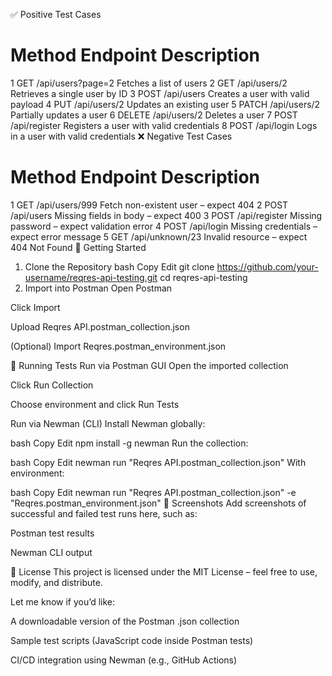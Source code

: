 ✅ Positive Test Cases

#	Method	Endpoint	Description
1	GET	/api/users?page=2	Fetches a list of users
2	GET	/api/users/2	Retrieves a single user by ID
3	POST	/api/users	Creates a user with valid payload
4	PUT	/api/users/2	Updates an existing user
5	PATCH	/api/users/2	Partially updates a user
6	DELETE	/api/users/2	Deletes a user
7	POST	/api/register	Registers a user with valid credentials
8	POST	/api/login	Logs in a user with valid credentials
❌ Negative Test Cases

#	Method	Endpoint	Description
1	GET	/api/users/999	Fetch non-existent user – expect 404
2	POST	/api/users	Missing fields in body – expect 400
3	POST	/api/register	Missing password – expect validation error
4	POST	/api/login	Missing credentials – expect error message
5	GET	/api/unknown/23	Invalid resource – expect 404 Not Found
🚀 Getting Started
1. Clone the Repository
bash
Copy
Edit
git clone https://github.com/your-username/reqres-api-testing.git
cd reqres-api-testing
2. Import into Postman
Open Postman

Click Import

Upload Reqres API.postman_collection.json

(Optional) Import Reqres.postman_environment.json

🧪 Running Tests
Run via Postman GUI
Open the imported collection

Click Run Collection

Choose environment and click Run Tests

Run via Newman (CLI)
Install Newman globally:

bash
Copy
Edit
npm install -g newman
Run the collection:

bash
Copy
Edit
newman run "Reqres API.postman_collection.json"
With environment:

bash
Copy
Edit
newman run "Reqres API.postman_collection.json" -e "Reqres.postman_environment.json"
📸 Screenshots
Add screenshots of successful and failed test runs here, such as:

Postman test results

Newman CLI output

📄 License
This project is licensed under the MIT License – feel free to use, modify, and distribute.

Let me know if you’d like:

A downloadable version of the Postman .json collection

Sample test scripts (JavaScript code inside Postman tests)

CI/CD integration using Newman (e.g., GitHub Actions)

